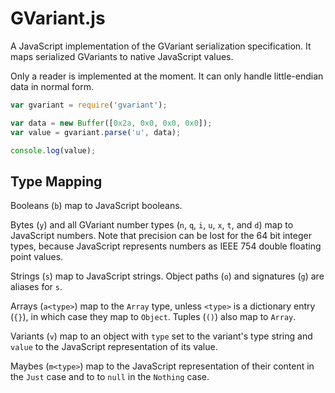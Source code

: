 
GVariant.js
===========

A JavaScript implementation of the GVariant serialization specification. It
maps serialized GVariants to native JavaScript values.

Only a reader is implemented at the moment. It can only handle little-endian
data in normal form.

```javascript
var gvariant = require('gvariant');

var data = new Buffer([0x2a, 0x0, 0x0, 0x0]);
var value = gvariant.parse('u', data);

console.log(value);
```

Type Mapping
------------

Booleans (`b`) map to JavaScript booleans.

Bytes (`y`) and all GVariant number types (`n`, `q`, `i`, `u`, `x`, `t`, and
`d`) map to JavaScript numbers. Note that precision can be lost for the 64 bit
integer types, because JavaScript represents numbers as IEEE 754 double
floating point values.

Strings (`s`) map to JavaScript strings. Object paths (`o`) and signatures
(`g`) are aliases for `s`.

Arrays (`a<type>`) map to the `Array` type, unless `<type>` is a dictionary
entry (`{}`), in which case they map to `Object`. Tuples (`()`) also map to
`Array`.

Variants (`v`) map to an object with `type` set to the variant's type string
and `value` to the JavaScript representation of its value.

Maybes (`m<type>`) map to the JavaScript representation of their content in the
`Just` case and to to `null` in the `Nothing` case.
